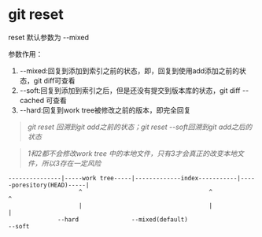 # git reset 

reset 默认参数为 --mixed

参数作用：
1. --mixed:回复到添加到索引之前的状态，即，回复到使用add添加之前的状态，git diff可查看 
2. --soft:回复到添加到索引之后，但是还没有提交到版本库的状态，git diff --cached 可查看
3. --hard:回复到work tree被修改之前的版本，即完全回复

>*git reset 回溯到git add之前的状态；git reset --soft回溯到git add之后的状态*

>*1和2都不会修改work tree 中的本地文件，只有3才会真正的改变本地文件，所以3存在一定风险*


	---------------|-----work tree-----|-------------index-----------|-----poresitory(HEAD)-----|
	                    ^                                    ^                                             ^
	                    |                                    |                                             |
	              --hard               --mixed(default)                     --soft